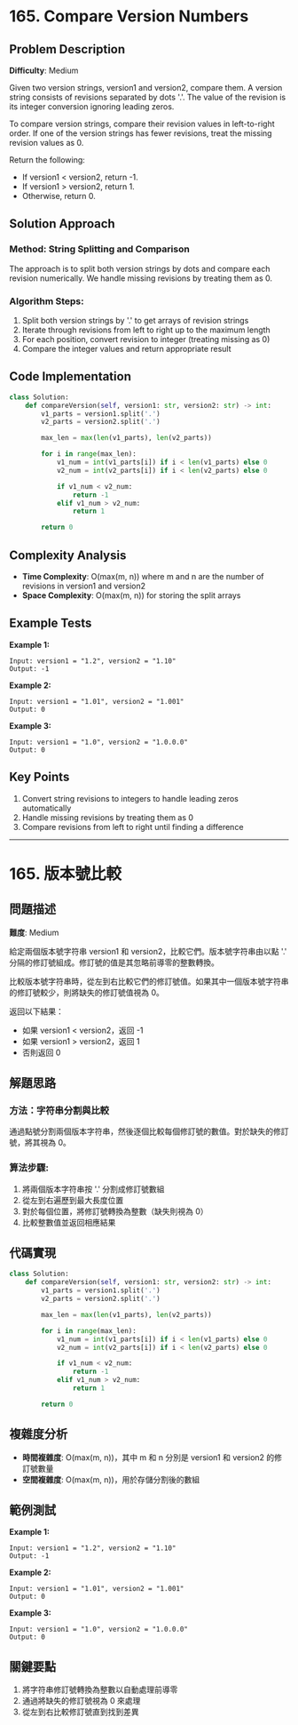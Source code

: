# 165. Compare Version Numbers

## Problem Description

**Difficulty**: Medium

Given two version strings, version1 and version2, compare them. A version string consists of revisions separated by dots '.'. The value of the revision is its integer conversion ignoring leading zeros.

To compare version strings, compare their revision values in left-to-right order. If one of the version strings has fewer revisions, treat the missing revision values as 0.

Return the following:
- If version1 < version2, return -1.
- If version1 > version2, return 1.
- Otherwise, return 0.

## Solution Approach

### Method: String Splitting and Comparison

The approach is to split both version strings by dots and compare each revision numerically. We handle missing revisions by treating them as 0.

### Algorithm Steps:

1. Split both version strings by '.' to get arrays of revision strings
2. Iterate through revisions from left to right up to the maximum length
3. For each position, convert revision to integer (treating missing as 0)
4. Compare the integer values and return appropriate result

## Code Implementation

```python
class Solution:
    def compareVersion(self, version1: str, version2: str) -> int:
        v1_parts = version1.split('.')
        v2_parts = version2.split('.')

        max_len = max(len(v1_parts), len(v2_parts))

        for i in range(max_len):
            v1_num = int(v1_parts[i]) if i < len(v1_parts) else 0
            v2_num = int(v2_parts[i]) if i < len(v2_parts) else 0

            if v1_num < v2_num:
                return -1
            elif v1_num > v2_num:
                return 1

        return 0
```

## Complexity Analysis

- **Time Complexity**: O(max(m, n)) where m and n are the number of revisions in version1 and version2
- **Space Complexity**: O(max(m, n)) for storing the split arrays

## Example Tests

**Example 1:**
```
Input: version1 = "1.2", version2 = "1.10"
Output: -1
```

**Example 2:**
```
Input: version1 = "1.01", version2 = "1.001"
Output: 0
```

**Example 3:**
```
Input: version1 = "1.0", version2 = "1.0.0.0"
Output: 0
```

## Key Points

1. Convert string revisions to integers to handle leading zeros automatically
2. Handle missing revisions by treating them as 0
3. Compare revisions from left to right until finding a difference

---

# 165. 版本號比較

## 問題描述

**難度**: Medium

給定兩個版本號字符串 version1 和 version2，比較它們。版本號字符串由以點 '.' 分隔的修訂號組成。修訂號的值是其忽略前導零的整數轉換。

比較版本號字符串時，從左到右比較它們的修訂號值。如果其中一個版本號字符串的修訂號較少，則將缺失的修訂號值視為 0。

返回以下結果：
- 如果 version1 < version2，返回 -1
- 如果 version1 > version2，返回 1
- 否則返回 0

## 解題思路

### 方法：字符串分割與比較

通過點號分割兩個版本字符串，然後逐個比較每個修訂號的數值。對於缺失的修訂號，將其視為 0。

### 算法步驟:

1. 將兩個版本字符串按 '.' 分割成修訂號數組
2. 從左到右遍歷到最大長度位置
3. 對於每個位置，將修訂號轉換為整數（缺失則視為 0）
4. 比較整數值並返回相應結果

## 代碼實現

```python
class Solution:
    def compareVersion(self, version1: str, version2: str) -> int:
        v1_parts = version1.split('.')
        v2_parts = version2.split('.')

        max_len = max(len(v1_parts), len(v2_parts))

        for i in range(max_len):
            v1_num = int(v1_parts[i]) if i < len(v1_parts) else 0
            v2_num = int(v2_parts[i]) if i < len(v2_parts) else 0

            if v1_num < v2_num:
                return -1
            elif v1_num > v2_num:
                return 1

        return 0
```

## 複雜度分析

- **時間複雜度**: O(max(m, n))，其中 m 和 n 分別是 version1 和 version2 的修訂號數量
- **空間複雜度**: O(max(m, n))，用於存儲分割後的數組

## 範例測試

**Example 1:**
```
Input: version1 = "1.2", version2 = "1.10"
Output: -1
```

**Example 2:**
```
Input: version1 = "1.01", version2 = "1.001"
Output: 0
```

**Example 3:**
```
Input: version1 = "1.0", version2 = "1.0.0.0"
Output: 0
```

## 關鍵要點

1. 將字符串修訂號轉換為整數以自動處理前導零
2. 通過將缺失的修訂號視為 0 來處理
3. 從左到右比較修訂號直到找到差異

